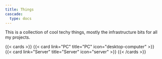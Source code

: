 ```yaml
---
title: Things
cascade:
  type: docs
---
```

This is a collection of cool techy things, mostly the infrastructure bits for all my projects.

{{< cards >}} 
{{< card link="PC" title="PC" icon="desktop-computer" >}} 
{{< card link="Server" title="Server" icon="server" >}}
{{< /cards >}}